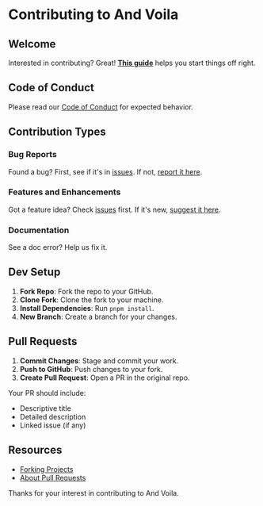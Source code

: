 # Contributing to And Voila

## Welcome

Interested in contributing? Great! **[This guide](https://opensource.guide/)** helps you start things off right.

## Code of Conduct

Please read our [Code of Conduct](CODE_OF_CONDUCT.md) for expected behavior.

## Contribution Types

### Bug Reports

Found a bug? First, see if it's in [issues](https://github.com/and-voila/labs/issues). If not, [report it here](https://github.com/and-voila/labs/issues/new).

### Features and Enhancements

Got a feature idea? Check [issues](https://github.com/and-voila/labs/issues) first. If it's new, [suggest it here](https://github.com/and-voila/labs/issues/new).

### Documentation

See a doc error? Help us fix it.

## Dev Setup

1. **Fork Repo**: Fork the repo to your GitHub.
2. **Clone Fork**: Clone the fork to your machine.
3. **Install Dependencies**: Run `pnpm install`.
4. **New Branch**: Create a branch for your changes.

## Pull Requests

1. **Commit Changes**: Stage and commit your work.
2. **Push to GitHub**: Push changes to your fork.
3. **Create Pull Request**: Open a PR in the original repo.

Your PR should include:

- Descriptive title
- Detailed description
- Linked issue (if any)

## Resources

- [Forking Projects](https://docs.github.com/en/get-started/quickstart/fork-a-repo)
- [About Pull Requests](https://docs.github.com/en/github/collaborating-with-pull-requests/proposing-changes-to-your-work-with-pull-requests/about-pull-requests)

Thanks for your interest in contributing to And Voila.
